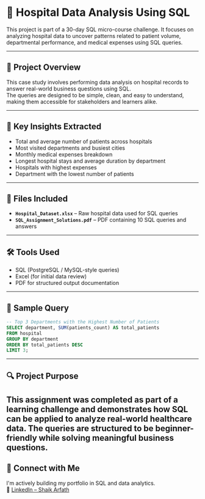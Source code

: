 # 🏥 Hospital Data Analysis Using SQL

This project is part of a 30-day SQL micro-course challenge. It focuses on analyzing hospital data to uncover patterns related to patient volume, departmental performance, and medical expenses using SQL queries.

---

## 📌 Project Overview

This case study involves performing data analysis on hospital records to answer real-world business questions using SQL.  
The queries are designed to be simple, clean, and easy to understand, making them accessible for stakeholders and learners alike.

---

## 🧠 Key Insights Extracted

- Total and average number of patients across hospitals
- Most visited departments and busiest cities
- Monthly medical expenses breakdown
- Longest hospital stays and average duration by department
- Hospitals with highest expenses
- Department with the lowest number of patients

---

## 📁 Files Included

- **`Hospital_Dataset.xlsx`** – Raw hospital data used for SQL queries  
- **`SQL_Assignment_Solutions.pdf`** – PDF containing 10 SQL queries and answers

---

## 🛠 Tools Used

- SQL (PostgreSQL / MySQL-style queries)
- Excel (for initial data review)
- PDF for structured output documentation

---

## 🧾 Sample Query

```sql
-- Top 3 Departments with the Highest Number of Patients
SELECT department, SUM(patients_count) AS total_patients
FROM hospital
GROUP BY department
ORDER BY total_patients DESC
LIMIT 3;
```
---
## 🔍 Project Purpose
This assignment was completed as part of a learning challenge and demonstrates how SQL can be applied to analyze real-world healthcare data.
The queries are structured to be beginner-friendly while solving meaningful business questions.
---
## 🤝 Connect with Me

I'm actively building my portfolio in SQL and data analytics.  
🔗 [LinkedIn – Shaik Arfath](https://www.linkedin.com/in/shaik-arfath-a66318284/)

